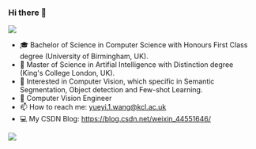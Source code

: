 ### Hi there 👋

![](https://github.com/halfrost/halfrost/blob/master/icons/header_.png)
- 🎓 Bachelor of Science in Computer Science with Honours First Class degree (University of Birmingham, UK).
- 📖 Master of Science in Artifial Intelligence with Distinction degree (King's College London, UK).
- 🧐 Interested in Computer Vision, which specific in Semantic Segmentation, Object detection and Few-shot Learning.
- 💼 Computer Vision Engineer
- 📫 How to reach me: yueyi.1.wang@kcl.ac.uk
- 💻 My CSDN Blog: https://blog.csdn.net/weixin_44551646/

![](http://antzuhl.cn:4000/get/@66Kevin.readme)


